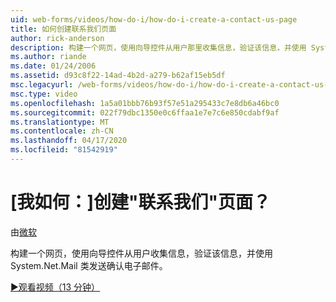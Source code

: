 ```yaml
---
uid: web-forms/videos/how-do-i/how-do-i-create-a-contact-us-page
title: 如何创建联系我们页面
author: rick-anderson
description: 构建一个网页，使用向导控件从用户那里收集信息，验证该信息，并使用 System.Net.Mail 类发送 confi...
ms.author: riande
ms.date: 01/24/2006
ms.assetid: d93c8f22-14ad-4b2d-a279-b62af15eb5df
msc.legacyurl: /web-forms/videos/how-do-i/how-do-i-create-a-contact-us-page
msc.type: video
ms.openlocfilehash: 1a5a01bbb76b93f57e51a295433c7e8db6a46bc0
ms.sourcegitcommit: 022f79dbc1350e0c6ffaa1e7e7c6e850cdabf9af
ms.translationtype: MT
ms.contentlocale: zh-CN
ms.lasthandoff: 04/17/2020
ms.locfileid: "81542919"
---
```

# <a name="how-do-i-create-a-contact-us-page"></a>[我如何：]创建"联系我们"页面？

由[微软](https://github.com/microsoft)

构建一个网页，使用向导控件从用户收集信息，验证该信息，并使用 System.Net.Mail 类发送确认电子邮件。

[&#9654;观看视频（13 分钟）](https://channel9.msdn.com/Blogs/ASP-NET-Site-Videos/how-do-i-create-a-contact-us-page)
